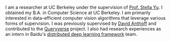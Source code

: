 I am a researcher at UC Berkeley under the supervision of [Prof. Stella Yu](https://www1.icsi.berkeley.edu/~stellayu/). I obtained my B.A. in Computer Science at UC Berkeley. I am primarily interested in data-efficient computer vision algorithms that leverage various forms of supervision. I was previously supervised by [David Anthoff](https://vcresearch.berkeley.edu/faculty/david-anthoff) and contributed to the [Queryverse](https://www.queryverse.org/) project. I also had research experiences as an intern in Baidu's [distributed deep learning framework](https://github.com/paddlepaddle/paddle) team.

